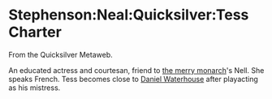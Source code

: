 
# Stephenson:Neal:Quicksilver:Tess Charter

From the Quicksilver Metaweb.

An educated actress and courtesan, friend to [the merry monarch](/charles-ii)'s Nell. She speaks French. Tess becomes close to [Daniel Waterhouse](/daniel-waterhouse) after playacting as his mistress.
